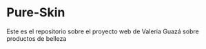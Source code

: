 # Pure-Skin
Este es el repositorio sobre el proyecto web de Valeria Guazá sobre productos de belleza 

